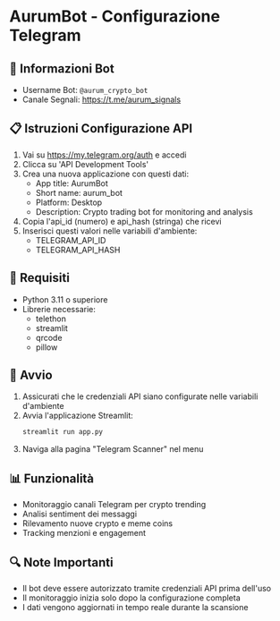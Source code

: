 # AurumBot - Configurazione Telegram

## 🤖 Informazioni Bot
- Username Bot: `@aurum_crypto_bot`
- Canale Segnali: https://t.me/aurum_signals

## 📋 Istruzioni Configurazione API
1. Vai su https://my.telegram.org/auth e accedi
2. Clicca su 'API Development Tools'
3. Crea una nuova applicazione con questi dati:
   - App title: AurumBot
   - Short name: aurum_bot
   - Platform: Desktop
   - Description: Crypto trading bot for monitoring and analysis
4. Copia l'api_id (numero) e api_hash (stringa) che ricevi
5. Inserisci questi valori nelle variabili d'ambiente:
   - TELEGRAM_API_ID
   - TELEGRAM_API_HASH

## 🔌 Requisiti
- Python 3.11 o superiore
- Librerie necessarie:
  - telethon
  - streamlit
  - qrcode
  - pillow

## 🚀 Avvio
1. Assicurati che le credenziali API siano configurate nelle variabili d'ambiente
2. Avvia l'applicazione Streamlit:
   ```bash
   streamlit run app.py
   ```
3. Naviga alla pagina "Telegram Scanner" nel menu

## 📊 Funzionalità
- Monitoraggio canali Telegram per crypto trending
- Analisi sentiment dei messaggi
- Rilevamento nuove crypto e meme coins
- Tracking menzioni e engagement

## 🔍 Note Importanti
- Il bot deve essere autorizzato tramite credenziali API prima dell'uso
- Il monitoraggio inizia solo dopo la configurazione completa
- I dati vengono aggiornati in tempo reale durante la scansione
